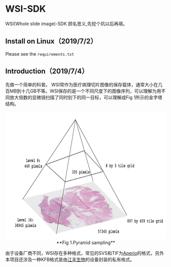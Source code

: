 # WSI-SDK
WSI(Whole slide image)-SDK 顾名思义,先挖个坑以后再填。

## Install on Linux（2019/7/2）
Please see the `requirements.txt`

## Introduction（2019/7/4）
先做一个简单的科普。
WSI常作为医疗病理切片图像的保存载体，通常大小在几百MB到十几GB不等。WSI保存的是一个不同尺度下的图像序列，可以理解为用不同放大倍数的显微镜扫描了同时刻下的同一目标，可以理解成Fig 1所示的金字塔结构。

<div align=center><img width = '600' height ='400' src ="https://github.com/caibojun/WSI-SDK/blob/master/svs_pyramid.png"/></div>
<center >**Fig 1.Pyramid sampling**</center >

由于设备厂商不同，WSI存在多种格式，常见的SVS和TIF为[Aperio](http://www.aperio.com/documents/api/Aperio_Digital_Slides_and_Third-party_data_interchange.pdf)的格式，另外本项目还涉及一种KFB格式是由[江丰生物](http://www.kfbio.cn/)的设备封装的私有格式。
